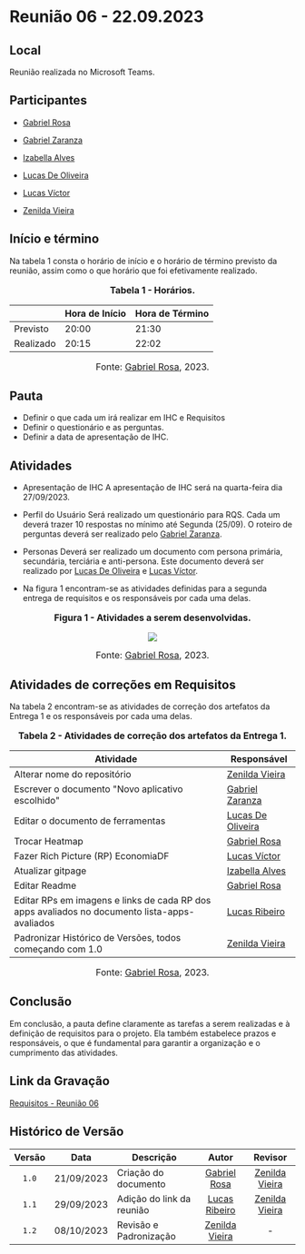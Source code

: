 # Reunião 06 - 22.09.2023

## Local

Reunião realizada no Microsoft Teams.

## Participantes

* [Gabriel Rosa](https://github.com/gabrielrosa09)
* [Gabriel Zaranza](https://github.com/GZaranza)
* [Izabella Alves](https://github.com/izabellaalves)
* [Lucas De Oliveira](https://github.com/LucasOliveiraDiasMarquesFerreira)

* [Lucas Víctor](https://github.com/Lucas13032003)
* [Zenilda Vieira](https://github.com/zenildavieira)
  
## Início e término

Na tabela 1 consta o horário de início e o horário de término previsto da reunião, assim como o que horário que foi efetivamente realizado.

<div align="center">
<font size="3"><p style="text-align: center"><b>Tabela 1 - Horários.</b></p></font>

<table>
  <thead>
    <tr>
      <th></th>
      <th>Hora de Início</th>
      <th>Hora de Término</th>
    </tr>
  </thead>
  <tbody>
    <tr>
      <td>Previsto</td>
      <td>20:00</td>
      <td>21:30</td>
    </tr>
    <tr>
      <td>Realizado</td>
      <td>20:15</td>
      <td>22:02</td>
    </tr>
  </tbody>
</table>

<font size="3"><p style="text-align: center">Fonte: <a href="https://github.com/gabrielrosa09">Gabriel Rosa</a>, 2023.</p></font>
</div>

## Pauta

* Definir o que cada um irá realizar em IHC e Requisitos
* Definir o questionário e as perguntas.
* Definir a data de apresentação de IHC.

## Atividades

* Apresentação de IHC
A apresentação de IHC será na quarta-feira dia 27/09/2023.

* Perfil do Usuário
Será realizado um questionário para RQS. Cada um deverá trazer 10 respostas no mínimo até Segunda (25/09). O roteiro de perguntas deverá ser realizado pelo [Gabriel Zaranza](https://github.com/GZaranza).

* Personas
Deverá ser realizado um documento com persona primária, secundária, terciária e anti-persona. Este documento deverá ser realizado por [Lucas De Oliveira](https://github.com/LucasOliveiraDiasMarquesFerreira) e [Lucas Víctor](https://github.com/Lucas13032003).

* Na figura 1 encontram-se as atividades definidas para a segunda entrega de requisitos e os responsáveis por cada uma delas.

<div align="center">
<font size="3"><p style="text-align: center"><b>Figura 1 - Atividades a serem desenvolvidas.</b></p></font>

<img src="https://github.com/Requisitos-de-Software/2023.2-Economia-DF/blob/main/docs/imagens/atas/atribuicoes_ihc_req.png?raw=true">

<font size="3"><p style="text-align: center">Fonte: <a href="https://github.com/gabrielrosa09">Gabriel Rosa</a>, 2023.</p></font>
</div>

## Atividades de correções em Requisitos

Na tabela 2 encontram-se as atividades de correção dos artefatos da Entrega 1 e os responsáveis por cada uma delas.

<div align="center">
<font size="3"><p style="text-align: center"><b>Tabela 2 - Atividades de correção dos artefatos da Entrega 1.</b></p></font>

<table>
  <thead>
    <tr>
      <th>Atividade</th>
      <th>Responsável</th>
    </tr>
  </thead>
  <tbody>
    <tr>
      <td>Alterar nome do repositório</td>
      <td><a href="https://github.com/zenildavieira">Zenilda Vieira</a></td>
    </tr>
    <tr>
      <td>Escrever o documento "Novo aplicativo escolhido"</td>
      <td><a href="https://github.com/GZaranza">Gabriel Zaranza</a></td>
    </tr>
    <tr>
      <td>Editar o documento de ferramentas</td>
      <td><a href="https://github.com/LucasOliveiraDiasMarquesFerreira">Lucas De Oliveira</a></td>
    </tr>
    <tr>
      <td>Trocar Heatmap</td>
      <td><a href="https://github.com/gabrielrosa09">Gabriel Rosa</a></td>
    </tr>
    <tr>
      <td>Fazer Rich Picture (RP) EconomiaDF</td>
      <td><a href="https://github.com/Lucas13032003">Lucas Víctor</a></td>
    </tr>
    <tr>
      <td>Atualizar gitpage</td>
      <td><a href="https://github.com/izabellaalves">Izabella Alves</a></td>
    </tr>
    <tr>
      <td>Editar Readme</td>
      <td><a href="https://github.com/gabrielrosa09">Gabriel Rosa</a></td>
    </tr>
    <tr>
      <td>Editar RPs em imagens e links de cada RP dos apps avaliados no documento lista-apps-avaliados</td>
      <td><a href="https://github.com/lucassouzs">Lucas Ribeiro</a></td>
    </tr>
    <tr>
      <td>Padronizar Histórico de Versões, todos começando com 1.0</td>
      <td><a href="https://github.com/zenildavieira">Zenilda Vieira</a></td>
    </tr>
  </tbody>
</table>

<font size="3"><p style="text-align: center">Fonte: <a href="https://github.com/gabrielrosa09">Gabriel Rosa</a>, 2023.</p></font>
</div>

## Conclusão

Em conclusão, a pauta define claramente as tarefas a serem realizadas e à definição de requisitos para o projeto. Ela também estabelece prazos e responsáveis, o que é fundamental para garantir a organização e o cumprimento das atividades.

## Link da Gravação

[Requisitos - Reunião 06](https://youtu.be/4LBz7hHEZL8)

## Histórico de Versão

| Versão | Data       | Descrição                 |                           Autor                            |                          Revisor                           |
| :----: | ---------- | ------------------------- | :--------------------------------------------------------: | :--------------------------------------------------------: |
| `1.0`  | 21/09/2023 | Criação do documento      | [Gabriel Rosa](https://github.com/gabrielrosa09)  | [Zenilda Vieira](https://github.com/zenildavieira) |
| `1.1`  | 29/09/2023 | Adição do link da reunião |  [Lucas Ribeiro](https://github.com/lucassouzs)   | [Zenilda Vieira](https://github.com/zenildavieira) |
| `1.2`  | 08/10/2023 | Revisão e Padronização    | [Zenilda Vieira](https://github.com/zenildavieira) |                             -                              |
